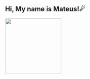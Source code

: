 ## Hi, My name is Mateus!☄

<div>
<a href="https://github.com/httpmat">
  <img height="180cm" src="https://github-readme-stats.vercel.app/api/?username=httpmat&show_icons=true&theme=radical&include_all_commits=true&count_private=true"/>

</div>
